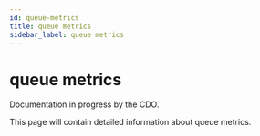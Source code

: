 ```yaml
---
id: queue-metrics
title: queue metrics
sidebar_label: queue metrics
---
```


# queue metrics

Documentation in progress by the CDO.

This page will contain detailed information about queue metrics.
